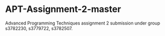 # APT-Assignment-2-master
Advanced Programming Techniques assignment 2 submission under group s3782230, s3779722, s3782507.
